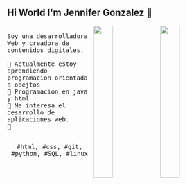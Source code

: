 ## Hi World I'm Jennifer Gonzalez 👋

<p>
  <img src="https://external-content.duckduckgo.com/iu/?u=https%3A%2F%2Fmedia1.tenor.com%2Fimages%2F8422821f6d71ad6deecfb7b66dd7ab13%2Ftenor.gif%3Fitemid%3D13002862&f=1&nofb=1&ipt=53e215c267a799e584b04fb4b8e0291bd5193d945836cf06019bb60f835868d4" align="right" width="30%"/>
   <img src="https://external-content.duckduckgo.com/iu/?u=https%3A%2F%2Fwww.gifcen.com%2Fwp-content%2Fuploads%2F2022%2F12%2Fstitch-gif-1.gif&f=1&nofb=1&ipt=a87476f15b52e88fa393c0e649c5315695ff4caecf017d5b52b948fa2449aa83" align="right" width="30%"/>
  <samp>
    <br>Soy una desarrolladora Web y creadora de contenidos digitales.
    <br>
    <br>🔹 Actualmente estoy aprendiendo programacion orientada a obejtos
    <br>🔹 Programación en java y html
    <br>🔹 Me interesa el desarrollo de aplicaciones web.
    <br>🔹 
    </samp>
   <br>
  <br>
  <p align="center">
    <samp>
      #html, #css, #git,  #python, #SQL, #linux
     </samp>
    <br>
  </p>
  
</p>
